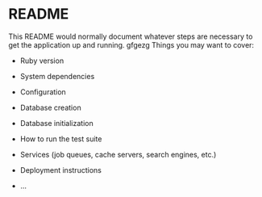 # README

This README would normally document whatever steps are necessary to get the
application up and running.
gfgezg
Things you may want to cover:

* Ruby version

* System dependencies

* Configuration

* Database creation

* Database initialization

* How to run the test suite

* Services (job queues, cache servers, search engines, etc.)

* Deployment instructions

* ...

